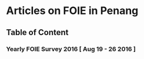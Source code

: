 # Articles on FOIE in Penang

## Table of Content

### Yearly FOIE Survey 2016 [ Aug 19 - 26 2016 ]

